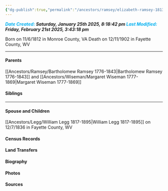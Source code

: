 ```yaml
---
{"dg-publish":true,"permalink":"/ancestors/ramsey/elizabeth-ramsey-1813-1902/","tags":["Elizabeth-Ramsey"]}
---
```


***<font color="#00b0f0">Date Created:</font> Saturday, January 25th 2025, 8:18:42 pm*
*<font color="#00b0f0">Last Modified:</font> Friday, February 21st 2025, 3:43:18 pm***

Born on  11/6/1812 in Monroe County, VA
Death on 12/11/1902 in Fayette County, WV

---
#### Parents

[[Ancestors/Ramsey/Bartholomew Ramsey 1776-1843\|Bartholomew Ramsey 1776-1843]] and [[Ancestors/Wiseman/Margaret Wiseman 1777-1869\|Margaret Wiseman 1777-1869]]
#### Siblings
<!-- Link to sibling -->

---
#### Spouse and Children
[[Ancestors/Legg/William Legg 1817-1895\|William Legg 1817-1895]] on 12/7/1836 in Fayette County, WV
<!-- Link to child -->

#### Census Records

#### Land Transfers

#### Biography

#### Photos

#### Sources

